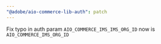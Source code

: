 ```yaml
---
"@adobe/aio-commerce-lib-auth": patch
---
```


Fix typo in auth param `AIO_COMMERCE_IMS_IMS_ORG_ID` now is `AIO_COMMERCE_IMS_ORG_ID`
